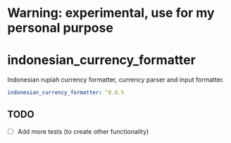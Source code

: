 # Warning: experimental, use for my personal purpose
# indonesian_currency_formatter

Indonesian rupiah currency formatter, currency parser and input formatter.

```yaml
indonesian_currency_formatter: ^0.0.5
```  

## TODO
- [ ] Add more tests (to create other functionality)
